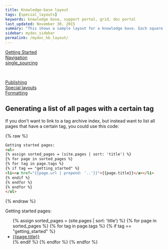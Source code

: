 ```yaml
---
title: Knowledge-base layout
tags: [special_layouts]
keywords: knowledge base, support portal, grid, doc portal
last_updated: November 30, 2015
summary: "This shows a sample layout for a knowledge base. Each square could link to a tag archive page. In this example, font icons from Font Awesome are enlarged to a large size. You can also add captions below each icon."
sidebar: mydoc_sidebar
permalink: /mydoc_kb_layout/
---
```



<div class="row">
          <div class="col-md-4"><a class="noCrossRef" href="tag_getting_started.html"><i class="fa fa-file-image-o fa-8x border"></i><div class="kbCaption">Getting Started</div></a></div>
          <div class="col-md-4"><a class="noCrossRef" href="tag_navigation.html"><i class="fa fa-bar-chart-o fa-8x border"></i><div class="kbCaption">Navigation</a></div></div>
          <div class="col-md-4"><a class="noCrossRef" href="tag_single_sourcing.html"><i class="fa fa-code fa-8x border"></i><div class="kbCaption">single_sourcing</div></a></div>
</div>
<p>&nbsp;</p>
<div class="row">
          <div class="col-md-4"><a class="noCrossRef" href="tag_publishing.html"><i class="fa fa-dashboard fa-8x border"></i><div class="kbCaption">Publishing</div></a></div>
          <div class="col-md-4"><a class="noCrossRef" href="tag_special_layouts.html"><i class="fa fa-desktop fa-8x border"></i><div class="kbCaption">Special layouts</div></a></div>
          <div class="col-md-4"><a class="noCrossRef" href="tag_formatting.html"><i class="fa fa-cloud fa-8x border"></i><div class="kbCaption">Formatting</div></a></div>
</div>
        
## Generating a list of all pages with a certain tag

If you don't want to link to a tag archive index, but instead want to list all pages that have a certain tag, you could use this code:

{% raw %}
```html
Getting started pages:
<ul>
{% assign sorted_pages = (site.pages | sort: 'title') %}
{% for page in sorted_pages %}
{% for tag in page.tags %}
{% if tag == "getting_started" %}
<li><a href="{{page.url | prepend: '..'}}">{{page.title}}</a></li>
{% endif %}
{% endfor %}
{% endfor %} 
</ul>
```
{% endraw %}

Getting started pages:

<ul>
{% assign sorted_pages = (site.pages | sort: 'title') %}
{% for page in sorted_pages %}
{% for tag in page.tags %}
{% if tag == "getting_started" %}
<li><a href="{{page.url | prepend: '..'}}">{{page.title}}</a></li>
{% endif %}
{% endfor %}
{% endfor %} 
</ul>